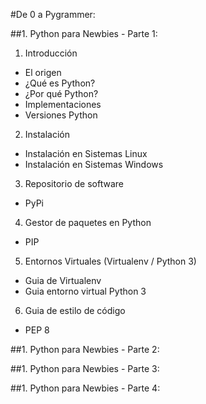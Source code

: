 #De 0 a Pygrammer:

##1. Python para Newbies - Parte 1:

1. Introducción
 * El origen
 * ¿Qué es Python?
 * ¿Por qué Python?
 * Implementaciones
 * Versiones Python

2. Instalación
 * Instalación en Sistemas Linux
 * Instalación en Sistemas Windows

3. Repositorio de software
 * PyPi

4. Gestor de paquetes en Python
 * PIP

5. Entornos Virtuales (Virtualenv / Python 3)
 * Guia de Virtualenv
 * Guia entorno virtual Python 3

6. Guia de estilo de código
 * PEP 8

##1. Python para Newbies - Parte 2:


##1. Python para Newbies - Parte 3:

##1. Python para Newbies - Parte 4:
